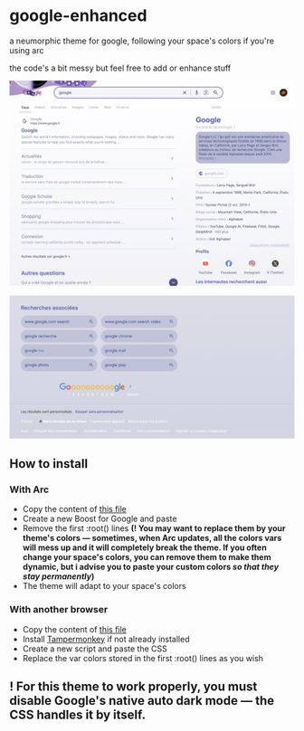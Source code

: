 # google-enhanced
a neumorphic theme for google, following your space's colors if you're using arc

the code's a bit messy but feel free to add or enhance stuff

![First illustration of the theme](https://raw.githubusercontent.com/basilegrnd/google-enhanced/refs/heads/main/screenshot1.jpeg)

![Second illustration of the theme](https://raw.githubusercontent.com/basilegrnd/google-enhanced/refs/heads/main/screenshot2.jpeg)

## How to install

### With Arc
- Copy the content of [this file](https://github.com/basilegrnd/google-enhanced/blob/e4f7d8e35c089b65d4732ed27d472022b6a393b8/main.css)
- Create a new Boost for Google and paste
- Remove the first :root() lines **(! You may want to replace them by your theme's colors — sometimes, when Arc updates, all the colors vars will mess up and it will completely break the theme. If you often change your space's colors, you can remove them to make them dynamic, but i advise you to paste your custom colors _so that they stay permanently_)**
- The theme will adapt to your space's colors

### With another browser
- Copy the content of [this file](https://github.com/basilegrnd/google-enhanced/blob/e4f7d8e35c089b65d4732ed27d472022b6a393b8/main.css)
- Install [Tampermonkey](https://www.tampermonkey.net/) if not already installed
- Create a new script and paste the CSS
- Replace the var colors stored in the first :root() lines as you wish

## ! For this theme to work properly, you must disable Google's native auto dark mode — the CSS handles it by itself.
